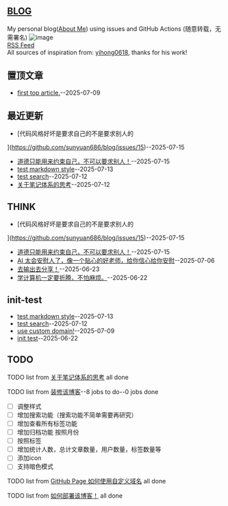 ## [BLOG](https://sunyuan686.github.io/blog/)
My personal blog([About Me](https://github.com/sunyuan686/blog/issues/6)) using issues and GitHub Actions (随意转载，无需署名)
![image](https://github.com/user-attachments/assets/a168bf11-661e-4566-b042-7fc9544de528)
<br>
[RSS Feed](https://raw.githubusercontent.com/sunyuan686/blog/master/feed.xml)
<br>
All sources of inspiration from: [yihong0618](https://github.com/yihong0618/gitblog), thanks for his work! 
<br>

## 置顶文章
- [first top article.](https://github.com/sunyuan686/blog/issues/7)--2025-07-09
## 最近更新
- [代码风格好坏是要求自己的不是要求别人的

](https://github.com/sunyuan686/blog/issues/15)--2025-07-15
- [道德只能用来约束自己，不可以要求别人！](https://github.com/sunyuan686/blog/issues/14)--2025-07-15
- [test markdown style](https://github.com/sunyuan686/blog/issues/13)--2025-07-13
- [test search](https://github.com/sunyuan686/blog/issues/12)--2025-07-12
- [关于笔记体系的思考](https://github.com/sunyuan686/blog/issues/11)--2025-07-12
## THINK

- [代码风格好坏是要求自己的不是要求别人的

](https://github.com/sunyuan686/blog/issues/15)--2025-07-15
- [道德只能用来约束自己，不可以要求别人！](https://github.com/sunyuan686/blog/issues/14)--2025-07-15
- [AI 太会安慰人了，像一个贴心的好老师，给你信心给你安慰](https://github.com/sunyuan686/blog/issues/4)--2025-07-06
- [去输出去分享！](https://github.com/sunyuan686/blog/issues/3)--2025-06-23
- [学计算机一定要折腾，不怕麻烦。](https://github.com/sunyuan686/blog/issues/2)--2025-06-22
## init-test

- [test markdown style](https://github.com/sunyuan686/blog/issues/13)--2025-07-13
- [test search](https://github.com/sunyuan686/blog/issues/12)--2025-07-12
- [use custom domain!](https://github.com/sunyuan686/blog/issues/5)--2025-07-09
- [init test](https://github.com/sunyuan686/blog/issues/1)--2025-06-22
## TODO
TODO list from [关于笔记体系的思考](https://github.com/sunyuan686/blog/issues/11) all done

TODO list from [装修该博客](https://github.com/sunyuan686/blog/issues/10)--8 jobs to do--0 jobs done
- [ ] 调整样式
- [ ] 增加搜索功能（搜索功能不简单需要再研究）
- [ ] 增加查看所有标签功能
- [ ] 增加归档功能 按照月份 
- [ ] 按照标签
- [ ] 增加统计人数，总计文章数量，用户数量，标签数量等
- [ ] 添加icon
- [ ] 支持暗色模式

TODO list from [GitHub Page 如何使用自定义域名](https://github.com/sunyuan686/blog/issues/9) all done

TODO list from [如何部署该博客！](https://github.com/sunyuan686/blog/issues/8) all done

